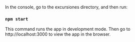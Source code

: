 In the console, go to the excursiones directory, and then run:

### `npm start`

This command runs the app in development mode.
Then go to http://localhost:3000 to view the app in the browser.